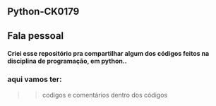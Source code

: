 ## Python-CK0179
## Fala pessoal
#### Criei esse repositório pra compartilhar algum dos códigos feitos na disciplina de programação, em python..

### aqui vamos ter:

>> codigos
 e
>> comentários dentro dos códigos
